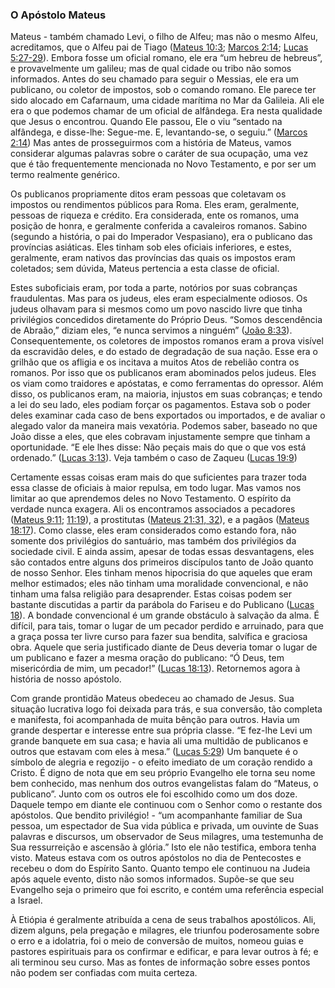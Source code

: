### O Apóstolo Mateus 

Mateus - também chamado Levi, o filho de Alfeu; mas não o mesmo Alfeu, acreditamos, que o Alfeu pai de Tiago ([Mateus 10:3](http://bibliaonline.com.br/acf/mt/10/3); [Marcos 2:14](http://bibliaonline.com.br/acf/mc/2/14); [Lucas 5:27-29](http://bibliaonline.com.br/acf/lc/5/27-29)). Embora fosse um oficial romano, ele era “um hebreu de hebreus”, e provavelmente um galileu; mas de qual cidade ou tribo não somos informados. Antes do seu chamado para seguir o Messias, ele era um publicano, ou coletor de impostos, sob o comando romano. Ele parece ter sido alocado em Cafarnaum, uma cidade marítima no Mar da Galileia. Ali ele era o que podemos chamar de um oficial de alfândega. Era nesta qualidade que Jesus o encontrou. Quando Ele passou, Ele o viu “sentado na alfândega, e disse-lhe: Segue-me. E, levantando-se, o seguiu.” ([Marcos 2:14](http://bibliaonline.com.br/acf/mc/2/14)) Mas antes de prosseguirmos com a história de Mateus, vamos considerar algumas palavras sobre o caráter de sua ocupação, uma vez que é tão frequentemente mencionada no Novo Testamento, e por ser um termo realmente genérico.

Os publicanos propriamente ditos eram pessoas que coletavam os impostos ou rendimentos públicos para Roma. Eles eram, geralmente, pessoas de riqueza e crédito. Era considerada, ente os romanos, uma posição de honra, e geralmente conferida a cavaleiros romanos. Sabino (segundo a história, o pai do Imperador Vespasiano), era o publicano das províncias asiáticas. Eles tinham sob eles oficiais inferiores, e estes, geralmente, eram nativos das províncias das quais os impostos eram coletados; sem dúvida, Mateus pertencia a esta classe de oficial.

Estes suboficiais eram, por toda a parte, notórios por suas cobranças fraudulentas. Mas para os judeus, eles eram especialmente odiosos. Os judeus olhavam para si mesmos como um povo nascido livre que tinha privilégios concedidos diretamente do Próprio Deus. “Somos descendência de Abraão,” diziam eles, “e nunca servimos a ninguém” ([João 8:33](http://bibliaonline.com.br/acf/jo/8/33)). Consequentemente, os coletores de impostos romanos eram a prova visível da escravidão deles, e do estado de degradação de sua nação. Esse era o grilhão que os afligia e os incitava a muitos Atos de rebelião contra os romanos. Por isso que os publicanos eram abominados pelos judeus. Eles os viam como traidores e apóstatas, e como ferramentas do opressor. Além disso, os publicanos eram, na maioria, injustos em suas cobranças; e tendo a lei do seu lado, eles podiam forçar os pagamentos. Estava sob o poder deles examinar cada caso de bens exportados ou importados, e de avaliar o alegado valor da maneira mais vexatória. Podemos saber, baseado no que João disse a eles, que eles cobravam injustamente sempre que tinham a oportunidade. “E ele lhes disse: Não peçais mais do que o que vos está ordenado.” ([Lucas 3:13](http://bibliaonline.com.br/acf/lc/3/13)). Veja também o caso de Zaqueu ([Lucas 19:9](http://bibliaonline.com.br/acf/lc/19/9))

Certamente essas coisas eram mais do que suficientes para trazer toda essa classe de oficiais à maior repulsa, em todo lugar. Mas vamos nos limitar ao que aprendemos deles no Novo Testamento. O espírito da verdade nunca exagera. Ali os encontramos associados a pecadores ([Mateus 9:11](http://bibliaonline.com.br/acf/mt/9/11); [11:19](http://bibliaonline.com.br/acf/mt/11/19)), a prostitutas ([Mateus 21:31, 32](http://bibliaonline.com.br/acf/mt/21/31,32)), e a pagãos ([Mateus 18:17](http://bibliaonline.com.br/acf/mt/18/17)). Como classe, eles eram considerados como estando fora, não somente dos privilégios do santuário, mas também dos privilégios da sociedade civil. E ainda assim, apesar de todas essas desvantagens, eles são contados entre alguns dos primeiros discípulos tanto de João quanto de nosso Senhor. Eles tinham menos hipocrisia do que aqueles que eram melhor estimados; eles não tinham uma moralidade convencional, e não tinham uma falsa religião para desaprender. Estas coisas podem ser bastante discutidas a partir da parábola do Fariseu e do Publicano ([Lucas 18](http://bibliaonline.com.br/acf/lc/18)). A bondade convencional é um grande obstáculo à salvação da alma. É difícil, para tais, tomar o lugar de um pecador perdido e arruinado, para que a graça possa ter livre curso para fazer sua bendita, salvífica e graciosa obra. Aquele que seria justificado diante de Deus deveria tomar o lugar de um publicano e fazer a mesma oração do publicano: “Ó Deus, tem misericórdia de mim, um pecador!” ([Lucas 18:13](http://bibliaonline.com.br/acf/lc/18/13)). Retornemos agora à história de nosso apóstolo.

Com grande prontidão Mateus obedeceu ao chamado de Jesus. Sua situação lucrativa logo foi deixada para trás, e sua conversão, tão completa e manifesta, foi acompanhada de muita bênção para outros. Havia um grande despertar e interesse entre sua própria classe. “E fez-lhe Levi um grande banquete em sua casa; e havia ali uma multidão de publicanos e outros que estavam com eles à mesa.” ([Lucas 5:29](http://bibliaonline.com.br/acf/lc/5/29)) Um banquete é o símbolo de alegria e regozijo - o efeito imediato de um coração rendido a Cristo. É digno de nota que em seu próprio Evangelho ele torna seu nome bem conhecido, mas nenhum dos outros evangelistas falam do “Mateus, o publicano”. Junto com os outros ele foi escolhido como um dos doze. Daquele tempo em diante ele continuou com o Senhor como o restante dos apóstolos. Que bendito privilégio! - “um acompanhante familiar de Sua pessoa, um espectador de Sua vida pública e privada, um ouvinte de Suas palavras e discursos, um observador de Seus milagres, uma testemunha de Sua ressurreição e ascensão à glória.” Isto ele não testifica, embora tenha visto. Mateus estava com os outros apóstolos no dia de Pentecostes e recebeu o dom do Espírito Santo. Quanto tempo ele continuou na Judeia após aquele evento, disto não somos informados. Supõe-se que seu Evangelho seja o primeiro que foi escrito, e contém uma referência especial a Israel.

À Etiópia é geralmente atribuída a cena de seus trabalhos apostólicos. Ali, dizem alguns, pela pregação e milagres, ele triunfou poderosamente sobre o erro e a idolatria, foi o meio de conversão de muitos, nomeou guias e pastores espirituais para os confirmar e edificar, e para levar outros à fé; e ali terminou seu curso. Mas as fontes de informação sobre esses pontos não podem ser confiadas com muita certeza.